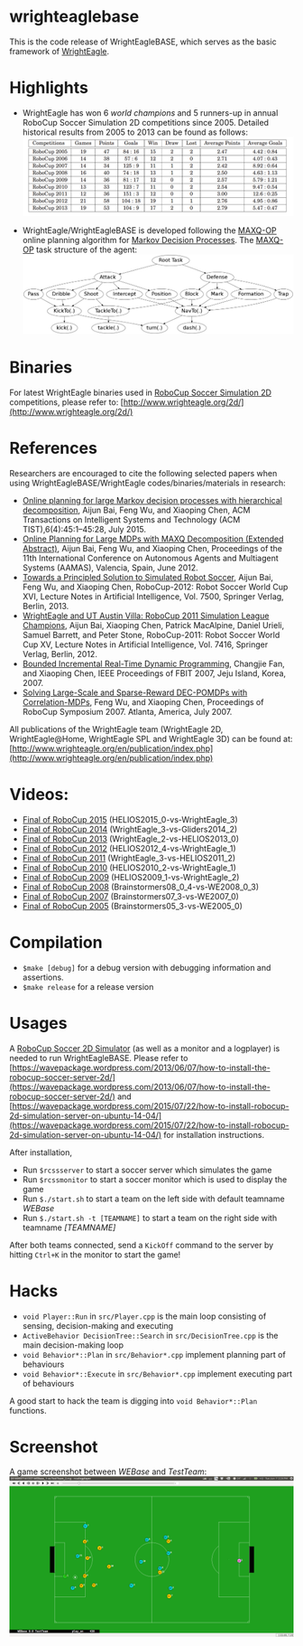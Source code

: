 # wrighteaglebase
This is the code release of WrightEagleBASE, which serves as the basic framework of [WrightEagle](http://www.wrighteagle.org/2d/).


# Highlights

- WrightEagle has won 6 _world champions_ and 5 runners-up in annual RoboCup Soccer Simulation 2D competitions since 2005. Detailed historical results from 2005 to 2013 can be found as follows:
![data/results.png](data/results.png "Historical Results")

- WrightEagle/WrightEagleBASE is developed following the [MAXQ-OP](https://github.com/aijunbai/maxq-op) online planning algorithm for [Markov Decision Processes](https://en.wikipedia.org/wiki/Markov_decision_process). The [MAXQ-OP](https://github.com/aijunbai/maxq-op) task structure of the agent:  
![data/wrighteagle.png](data/wrighteagle.png "MAXQ Task Graph")


# Binaries
For latest WrightEagle binaries used in [RoboCup Soccer Simulation 2D](https://en.wikipedia.org/wiki/RoboCup_2D_Soccer_Simulation_League) competitions, please refer to: [http://www.wrighteagle.org/2d/](http://www.wrighteagle.org/2d/)


# References
Researchers are encouraged to cite the following selected papers when using WrightEagleBASE/WrightEagle codes/binaries/materials in research:

- [Online planning for large Markov decision processes with hierarchical decomposition](http://aijunbai.github.io/publications/BWCtist15.pdf), Aijun Bai, Feng Wu, and Xiaoping Chen, ACM Transactions on Intelligent Systems and Technology (ACM TIST),6(4):45:1–45:28, July 2015.
- [Online Planning for Large MDPs with MAXQ Decomposition (Extended Abstract)](http://aijunbai.github.io/publications/AAMAS12-Bai.pdf), Aijun Bai, Feng Wu,    and Xiaoping Chen, Proceedings of the 11th International Conference on Autonomous Agents and Multiagent Systems (AAMAS), Valencia, Spain, June 2012.
- [Towards a Principled Solution to Simulated Robot Soccer](http://aijunbai.github.io/publications/LNAI12-Bai.pdf), Aijun Bai, Feng Wu, and Xiaoping Chen,     RoboCup-2012: Robot Soccer World Cup XVI, Lecture Notes in Artificial Intelligence, Vol. 7500, Springer Verlag, Berlin, 2013.
- [WrightEagle and UT Austin Villa: RoboCup 2011 Simulation League Champions](http://aijunbai.github.io/publications/LNAI11-Bai.pdf), Aijun Bai, Xiaoping      Chen, Patrick MacAlpine, Daniel Urieli, Samuel Barrett, and Peter Stone, RoboCup-2011: Robot Soccer World Cup XV, Lecture Notes in Artificial Intelligence,    Vol. 7416, Springer Verlag, Berlin, 2012.
- [Bounded Incremental Real-Time Dynamic Programming](http://ieeexplore.ieee.org/xpl/login.jsp?tp=&arnumber=4524180&url=http%3A%2F%2Fieeexplore.ieee.org%2Fxpls%2Fabs_all.jsp%3Farnumber%3D4524180), Changjie Fan, and Xiaoping Chen, IEEE Proceedings of FBIT 2007, Jeju Island, Korea, 2007.
- [Solving Large-Scale and Sparse-Reward DEC-POMDPs with Correlation-MDPs](http://link.springer.com/chapter/10.1007%2F978-3-540-68847-1_18), Feng Wu, and Xiaoping Chen, Proceedings of RoboCup Symposium 2007. Atlanta, America, July 2007.

All publications of the WrightEagle team (WrightEagle 2D, WrightEagle@Home, WrightEagle SPL and WrightEagle 3D) can be found at: [http://www.wrighteagle.org/en/publication/index.php](http://www.wrighteagle.org/en/publication/index.php)


# Videos:
- [Final of RoboCup 2015](https://www.youtube.com/watch?v=Ptzv9NF9opM) (HELIOS2015\_0-vs-WrightEagle\_3)
- [Final of RoboCup 2014](https://www.youtube.com/watch?v=kRIygFjlD_Q) (WrightEagle\_3-vs-Gliders2014\_2)
- [Final of RoboCup 2013](https://www.youtube.com/watch?v=BoWoIc4IrtI) (WrightEagle\_2-vs-HELIOS2013\_0)
- [Final of RoboCup 2012](https://www.youtube.com/watch?v=cDhSjSYPvdE) (HELIOS2012\_4-vs-WrightEagle\_1)
- [Final of RoboCup 2011](https://www.youtube.com/watch?v=leNDA5tzUfk) (WrightEagle\_3-vs-HELIOS2011\_2)
- [Final of RoboCup 2010](https://www.youtube.com/watch?v=BVWkndHk3AE) (HELIOS2010\_2-vs-WrightEagle\_1)
- [Final of RoboCup 2009](https://www.youtube.com/watch?v=Q18Wxs3Da-8&index=7&list=PL4BB027D8BB6A5EB3) (HELIOS2009\_1-vs-WrightEagle\_2)
- [Final of RoboCup 2008](https://www.youtube.com/watch?v=w1c_8TWX8dY) (Brainstormers08\_0\_4-vs-WE2008\_0\_3)
- [Final of RoboCup 2007](https://www.youtube.com/watch?v=ceDDg_l6_J0) (Brainstormers07\_3-vs-WE2007\_0)
- [Final of RoboCup 2005](https://www.youtube.com/watch?v=FiFj0HQXaGw) (Brainstormers05\_3-vs-WE2005\_0)


# Compilation
- `$make [debug]` for a debug version with debugging information and assertions.
- `$make release` for a release version

# Usages
A [RoboCup Soccer 2D Simulator](https://sourceforge.net/projects/sserver/files/) (as well as a monitor and a logplayer) is needed to run WrightEagleBASE. Please refer to [https://wavepackage.wordpress.com/2013/06/07/how-to-install-the-robocup-soccer-server-2d/](https://wavepackage.wordpress.com/2013/06/07/how-to-install-the-robocup-soccer-server-2d/) and [https://wavepackage.wordpress.com/2015/07/22/how-to-install-robocup-2d-simulation-server-on-ubuntu-14-04/](https://wavepackage.wordpress.com/2015/07/22/how-to-install-robocup-2d-simulation-server-on-ubuntu-14-04/) for installation instructions.  

After installation,  

- Run `$rcssserver` to start a soccer server which simulates the game
- Run `$rcssmonitor` to start a soccer monitor which is used to display the game
- Run `$./start.sh` to start a team on the left side with default teamname *WEBase*
- Run `$./start.sh -t [TEAMNAME]` to start a team on the right side with teamname *[TEAMNAME]*

After both teams connected, send a `KickOff` command to the server by hitting `Ctrl+K` in the monitor to start the game!


# Hacks
- `void Player::Run` in `src/Player.cpp` is the main loop consisting of sensing, decision-making and executing
- `ActiveBehavior DecisionTree::Search` in `src/DecisionTree.cpp` is the main decision-making loop
- `void Behavior*::Plan` in `src/Behavior*.cpp` implement planning part of behaviours
- `void Behavior*::Execute` in `src/Behavior*.cpp` implement executing part of behaviours

A good start to hack the team is digging into `void Behavior*::Plan` functions.


# Screenshot
A game screenshot between *WEBase* and *TestTeam*:  
![data/game.png](data/game.png "Game Screenshot")

